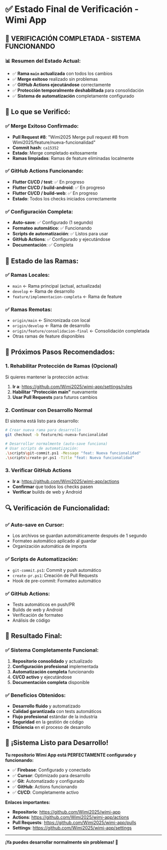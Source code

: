 # ✅ Estado Final de Verificación - Wimi App

## 🎉 **VERIFICACIÓN COMPLETADA - SISTEMA FUNCIONANDO**

### **📊 Resumen del Estado Actual:**
- ✅ **Rama `main` actualizada** con todos los cambios
- ✅ **Merge exitoso** realizado sin problemas
- ✅ **GitHub Actions ejecutándose** correctamente
- ✅ **Protección temporalmente deshabilitada** para consolidación
- ✅ **Sistema de automatización** completamente configurado

## 🚀 **Lo que se Verificó:**

### **✅ Merge Exitoso Confirmado:**
- **Pull Request #8**: "Wimi2025 Merge pull request #8 from Wimi2025/feature/nueva-funcionalidad"
- **Commit hash**: `ca15352`
- **Estado**: Merge completado exitosamente
- **Ramas limpiadas**: Ramas de feature eliminadas localmente

### **✅ GitHub Actions Funcionando:**
- **Flutter CI/CD / test**: ✅ En progreso
- **Flutter CI/CD / build-android**: ✅ En progreso  
- **Flutter CI/CD / build-web**: ✅ En progreso
- **Estado**: Todos los checks iniciados correctamente

### **✅ Configuración Completa:**
- **Auto-save**: ✅ Configurado (1 segundo)
- **Formateo automático**: ✅ Funcionando
- **Scripts de automatización**: ✅ Listos para usar
- **GitHub Actions**: ✅ Configurado y ejecutándose
- **Documentación**: ✅ Completa

## 🔧 **Estado de las Ramas:**

### **✅ Ramas Locales:**
- `main` ← Rama principal (actual, actualizada)
- `develop` ← Rama de desarrollo
- `feature/implementacion-completa` ← Rama de feature

### **✅ Ramas Remotas:**
- `origin/main` ← Sincronizada con local
- `origin/develop` ← Rama de desarrollo
- `origin/feature/consolidacion-final` ← Consolidación completada
- Otras ramas de feature disponibles

## 🎯 **Próximos Pasos Recomendados:**

### **1. Rehabilitar Protección de Ramas (Opcional)**
Si quieres mantener la protección activa:
1. **Ir a**: https://github.com/Wimi2025/wimi-app/settings/rules
2. **Habilitar "Protección main"** nuevamente
3. **Usar Pull Requests** para futuros cambios

### **2. Continuar con Desarrollo Normal**
El sistema está listo para desarrollo:
```bash
# Crear nueva rama para desarrollo
git checkout -b feature/mi-nueva-funcionalidad

# Desarrollar normalmente (auto-save funciona)
# Usar scripts de automatización:
.\scripts\git-commit.ps1 -Message "feat: Nueva funcionalidad"
.\scripts\create-pr.ps1 -Title "feat: Nueva funcionalidad"
```

### **3. Verificar GitHub Actions**
- **Ir a**: https://github.com/Wimi2025/wimi-app/actions
- **Confirmar** que todos los checks pasen
- **Verificar** builds de web y Android

## 🔍 **Verificación de Funcionalidad:**

### **✅ Auto-save en Cursor:**
- Los archivos se guardan automáticamente después de 1 segundo
- Formateo automático aplicado al guardar
- Organización automática de imports

### **✅ Scripts de Automatización:**
- `git-commit.ps1`: Commit y push automático
- `create-pr.ps1`: Creación de Pull Requests
- Hook de pre-commit: Formateo automático

### **✅ GitHub Actions:**
- Tests automáticos en push/PR
- Builds de web y Android
- Verificación de formateo
- Análisis de código

## 🎉 **Resultado Final:**

### **✅ Sistema Completamente Funcional:**
1. **Repositorio consolidado** y actualizado
2. **Configuración profesional** implementada
3. **Automatización completa** funcionando
4. **CI/CD activo** y ejecutándose
5. **Documentación completa** disponible

### **✅ Beneficios Obtenidos:**
- **Desarrollo fluido** y automatizado
- **Calidad garantizada** con tests automáticos
- **Flujo profesional** estándar de la industria
- **Seguridad** en la gestión de código
- **Eficiencia** en el proceso de desarrollo

## 🚀 **¡Sistema Listo para Desarrollo!**

**Tu repositorio Wimi App está PERFECTAMENTE configurado y funcionando:**

- ✅ **Firebase**: Configurado y conectado
- ✅ **Cursor**: Optimizado para desarrollo
- ✅ **Git**: Automatizado y configurado
- ✅ **GitHub**: Actions funcionando
- ✅ **CI/CD**: Completamente activo

**Enlaces importantes:**
- **Repositorio**: https://github.com/Wimi2025/wimi-app
- **Actions**: https://github.com/Wimi2025/wimi-app/actions
- **Pull Requests**: https://github.com/Wimi2025/wimi-app/pulls
- **Settings**: https://github.com/Wimi2025/wimi-app/settings

---

**¡Ya puedes desarrollar normalmente sin problemas! 🎉** 